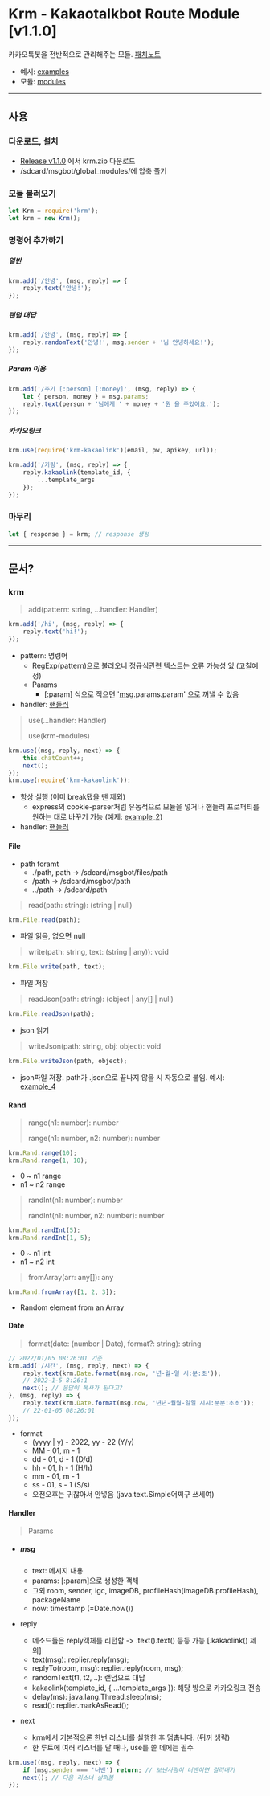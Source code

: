 # Krm - Kakaotalkbot Route Module [v1.1.0]

카카오톡봇을 전반적으로 관리해주는 모듈. [패치노트](patchnote.md)

 - 예시: [examples](examples/)
 - 모듈: [modules](https://github.com/taeseong14/krm-modules)

---

## 사용

### 다운로드, 설치
 - [Release v1.1.0](https://github.com/taeseong14/krm/releases/tag/1.1.0) 에서 krm.zip 다운로드
 - /sdcard/msgbot/global_modules/에 압축 풀기

### 모듈 불러오기
```js
let Krm = require('krm');
let krm = new Krm();
```

### 명령어 추가하기

##### 일반
```js
krm.add('/안녕', (msg, reply) => {
    reply.text('안녕!');
});
```

##### 랜덤 대답
```js
krm.add('/안녕', (msg, reply) => {
    reply.randomText('안녕!', msg.sender + '님 안녕하세요!');
});
```

##### Param 이용
```js
krm.add('/주기 [:person] [:money]', (msg, reply) => {
    let { person, money } = msg.params;
    reply.text(person + '님에게 ' + money + '원 을 주었어요.');
});
```

##### 카카오링크
```js
krm.use(require('krm-kakaolink')(email, pw, apikey, url));

krm.add('/카링', (msg, reply) => {
    reply.kakaolink(template_id, {
        ...template_args
    });
});
```


### 마무리
```js
let { response } = krm; // response 생성
```

---

## 문서?

### krm

> add(pattern: string, ...handler: Handler)
```js
krm.add('/hi', (msg, reply) => {
    reply.text('hi!');
});
```
 - pattern: 명령어
   - RegExp(pattern)으로 불러오니 정규식관련 텍스트는 오류 가능성 있 (고칠예정)
   - Params
     - [:param] 식으로 적으면 '[msg](#msg).params.param' 으로 꺼낼 수 있음
 - handler: [핸들러](#handler)

> use(...handler: Handler)
> 
> use(krm-modules)
```js
krm.use((msg, reply, next) => {
    this.chatCount++;
    next();
});
krm.use(require('krm-kakaolink'));
```
 - 항상 실행 (이미 break됐을 땐 제외)
   - express의 cookie-parser처럼 유동적으로 모듈을 넣거나 핸들러 프로퍼티를 원하는 대로 바꾸기 가능 (예제: [example_2](examples/2_use.js))
 - handler: [핸들러](#handler)

#### File

 - path foramt
   - ./path, path -> /sdcard/msgbot/files/path
   - /path -> /sdcard/msgbot/path
   - ../path -> /sdcard/path

> read(path: string): (string | null)
```js
krm.File.read(path);
```
 - 파일 읽음, 없으면 null

> write(path: string, text: (string | any)): void
```js
krm.File.write(path, text);
```
 - 파일 저장

> readJson(path: string): (object | any[] | null)
```js
krm.File.readJson(path);
```
 - json 읽기

> writeJson(path: string, obj: object): void
```js
krm.File.writeJson(path, object);
```
 - json파일 저장. path가 .json으로 끝나지 않을 시 자동으로 붙임. 예시: [example_4](examples/4_file.js)


#### Rand

> range(n1: number): number
> 
> range(n1: number, n2: number): number
```js
krm.Rand.range(10);
krm.Rand.range(1, 10);
```
 - 0 ~ n1 range
 - n1 ~ n2 range

> randInt(n1: number): number
> 
> randInt(n1: number, n2: number): number
```js
krm.Rand.randInt(5);
krm.Rand.randInt(1, 5);
```
 - 0 ~ n1 int
 - n1 ~ n2 int

> fromArray(arr: any[]): any
```js
krm.Rand.fromArray([1, 2, 3]);
```
 - Random element from an Array


#### Date

> format(date: (number | Date), format?: string): string
```js
// 2022/01/05 08:26:01 기준
krm.add('/시간', (msg, reply, next) => {
    reply.text(krm.Date.format(msg.now, '년-월-일 시:분:초'));
    // 2022-1-5 8:26:1
    next(); // 응답이 복사가 된다고?
}, (msg, reply) => {
    reply.text(krm.Date.format(msg.now, '년년-월월-일일 시시:분분:초초'));
    // 22-01-05 08:26:01
});
```
 - format
   - (yyyy | y) - 2022, yy - 22 (Y/y)
   - MM - 01, m - 1
   - dd - 01, d - 1 (D/d)
   - hh - 01, h - 1 (H/h)
   - mm - 01, m - 1
   - ss - 01, s - 1 (S/s)
   - 오전오후는 귀찮아서 안넣음 (java.text.Simple어쩌구 쓰세여)


#### Handler

> Params

 - ##### msg
   - text: 메시지 내용
   - params: [:param]으로 생성한 객체
   - 그외 room, sender, igc, imageDB, profileHash(imageDB.profileHash), packageName
   - now: timestamp (=Date.now())

 - reply
   - 메소드들은 reply객체를 리턴함 -> .text().text() 등등 가능 [.kakaolink() 제외]
   - text(msg): replier.reply(msg);
   - replyTo(room, msg): replier.reply(room, msg);
   - randomText(t1, t2, ..): 랜덤으로 대답
   - kakaolink(template_id, { ...template_args }): 해당 방으로 카카오링크 전송
   - delay(ms): java.lang.Thread.sleep(ms);
   - read(): replier.markAsRead();

 - next
   - krm에서 기본적으론 한번 리스너를 실행한 후 멈춥니다. (뒤꺼 생략)
   - 한 루트에 여러 리스너를 달 때나, use를 쓸 데에는 필수

```js
krm.use((msg, reply, next) => {
    if (msg.sender === '너밴') return; // 보낸사람이 너밴이면 걸러내기
    next(); // 다음 리스너 살펴봄
});
```